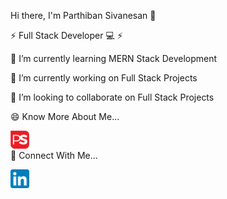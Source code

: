 Hi there, I'm Parthiban Sivanesan 👋 

⚡ Full Stack Developer 💻 ⚡

🌱 I’m currently learning MERN Stack Development

🔭 I’m currently working on Full Stack Projects

👯 I’m looking to collaborate on Full Stack Projects

😄 Know More About Me...

<a href="https://parthiban-sivanesan-portfolio.netlify.app/" target="_blank"><img align="left" src="https://github.com/ParthibanSivanesan/ParthibanSivanesan/blob/main/images/PS%20Logo.png" alt="icon | LinkedIn" width="30px"/></a><br>



🤝 Connect With Me...

<a href="https://www.linkedin.com/in/parthiban-sivanesan-/" target="_blank"><img align="left" src="https://github.com/ParthibanSivanesan/ParthibanSivanesan/blob/main/images/Linkedin.png" alt="icon | LinkedIn" width="30px"/></a>
